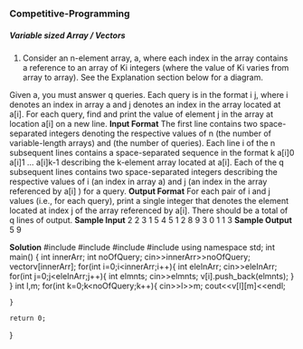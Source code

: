 ### Competitive-Programming
##### Variable sized Array / Vectors
1. Consider an n-element array, a, where each index  in the array contains a reference to an array of Ki integers (where the value of Ki varies from array to array). See the Explanation section below for a diagram.

Given a, you must answer q queries. Each query is in the format i j, where i  denotes an index in array a and j denotes an index in the array located at a[i]. For each query, find and print the value of element j in the array at location a[i] on a new line.
**Input Format**
The first line contains two space-separated integers denoting the respective values of n (the number of variable-length arrays) and  (the number of queries).
Each line i of the n subsequent lines contains a space-separated sequence in the format k a[i]0 a[i]1 … a[i]k-1 describing the k-element array located at a[i].
Each of the q subsequent lines contains two space-separated integers describing the respective values of i  (an index in array a) and j (an index in the array referenced by a[i] ) for a query.
**Output Format**
For each pair of i and j values (i.e., for each query), print a single integer that denotes the element located at index j of the array referenced by a[i]. There should be a total of q lines of output.
**Sample Input**
2 2
3 1 5 4
5 1 2 8 9 3
0 1
1 3
**Sample Output**
5
9

**Solution**
#include<cmath>
#include<cstdio>
#include<vector>
#include<iostream>
using namespace std;
int main() {
    int innerArr;
    int noOfQuery;
    cin>>innerArr>>noOfQuery;
    vector<int>v[innerArr];
    for(int i=0;i<innerArr;i++){
        int eleInArr;
        cin>>eleInArr;
        for(int j=0;j<eleInArr;j++){
            int elmnts;
            cin>>elmnts;
            v[i].push_back(elmnts);
        }
    }
    int l,m;
    for(int k=0;k<noOfQuery;k++){
        cin>>l>>m;
        cout<<v[l][m]<<endl;
        
    }

    return 0;
} 
